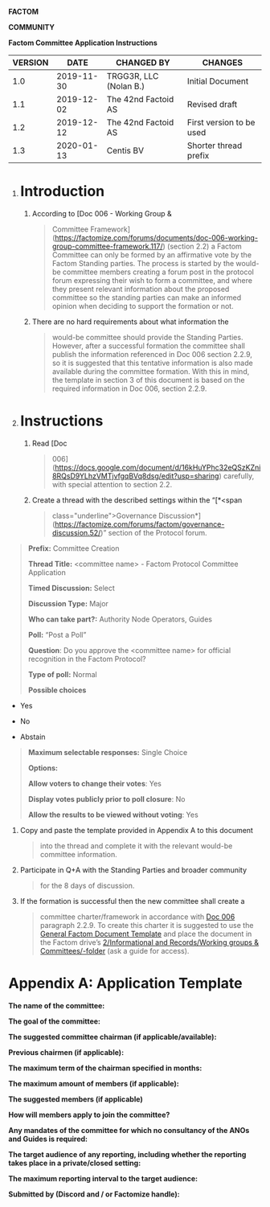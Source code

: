**FACTOM**

**COMMUNITY**

**Factom Committee Application Instructions**

| VERSION | DATE       | CHANGED BY             | CHANGES                  |
|---------|------------|------------------------|--------------------------|
| 1.0     | 2019-11-30 | TRGG3R, LLC (Nolan B.) | Initial Document         |
| 1.1     | 2019-12-02 | The 42nd Factoid AS    | Revised draft            |
| 1.2     | 2019-12-12 | The 42nd Factoid AS    | First version to be used |
| 1.3     | 2020-01-13 | Centis BV              | Shorter thread prefix    |

1.  Introduction
    ============

    1.  According to [<span class="underline">Doc 006 - Working Group &
        > Committee
        > Framework</span>](https://factomize.com/forums/documents/doc-006-working-group-committee-framework.117/)
        > (section 2.2) a Factom Committee can only be formed by an
        > affirmative vote by the Factom Standing parties. The process
        > is started by the would-be committee members creating a forum
        > post in the protocol forum expressing their wish to form a
        > committee, and where they present relevant information about
        > the proposed committee so the standing parties can make an
        > informed opinion when deciding to support the formation or
        > not.

    2.  There are no hard requirements about what information the
        > would-be committee should provide the Standing Parties.
        > However, after a successful formation the committee shall
        > publish the information referenced in Doc 006 section 2.2.9,
        > so it is suggested that this tentative information is also
        > made available during the committee formation. With this in
        > mind, the template in section 3 of this document is based on
        > the required information in Doc 006, section 2.2.9.

2.  Instructions
    ============

    1.  Read [<span class="underline">Doc
        > 006</span>](https://docs.google.com/document/d/16kHuYPhc32eQSzKZni8RQsD9YLhzVMTjvfgqBVq8dsg/edit?usp=sharing)
        > carefully, with special attention to section 2.2.

    2.  Create a thread with the described settings within the “[*<span
        > class="underline">Governance
        > Discussion</span>*](https://factomize.com/forums/factom/governance-discussion.52/)”
        > section of the Protocol forum.

> **Prefix:** Committee Creation
>
> **Thread Title:** \<committee name\> - Factom Protocol Committee
> Application
>
> **Timed Discussion:** Select
>
> **Discussion Type:** Major
>
> **Who can take part?:** Authority Node Operators, Guides
>
> **Poll:** “Post a Poll”
>
> **Question**: Do you approve the \<committee name\> for official
> recognition in the Factom Protocol?
>
> **Type of poll:** Normal
>
> **Possible choices**

-   Yes

-   No

-   Abstain

> **Maximum selectable responses:** Single Choice
>
> **Options:**
>
> **Allow voters to change their votes**: Yes
>
> **Display votes publicly prior to poll closure**: No
>
> **Allow the results to be viewed without voting**: Yes

1.  Copy and paste the template provided in Appendix A to this document
    > into the thread and complete it with the relevant would-be
    > committee information.

2.  Participate in Q+A with the Standing Parties and broader community
    > for the 8 days of discussion.

3.  If the formation is successful then the new committee shall create a
    > committee charter/framework in accordance with [<span
    > class="underline">Doc
    > 006</span>](https://docs.google.com/document/d/16kHuYPhc32eQSzKZni8RQsD9YLhzVMTjvfgqBVq8dsg/edit?usp=sharing)
    > paragraph 2.2.9. To create this charter it is suggested to use the
    > [<span class="underline">General Factom Document
    > Template</span>](https://docs.google.com/document/d/1DGFll7wvdhyDGqltTSbbED6Plmi-d3QMFmJB3o8te18/edit?usp=sharing)
    > and place the document in the Factom drive’s [<span
    > class="underline">2/Informational and Records/Working groups &
    > Committees/-folder</span>](https://drive.google.com/open?id=1_xYxA_4Ld_9nbgirn4NBuA9_aibYbYkJ)
    > (ask a guide for access).

Appendix A: Application Template
================================

**The name of the committee:**

**The goal of the committee:**

**The suggested committee chairman (if applicable/available):**

**Previous chairmen (if applicable):**

**The maximum term of the chairman specified in months:**

**The maximum amount of members (if applicable):**

**The suggested members (if applicable)**

**How will members apply to join the committee?**

**Any mandates of the committee for which no consultancy of the ANOs and
Guides is required:**

**The target audience of any reporting, including whether the reporting
takes place in a private/closed setting:**

**The maximum reporting interval to the target audience:**

**Submitted by (Discord and / or Factomize handle):**

